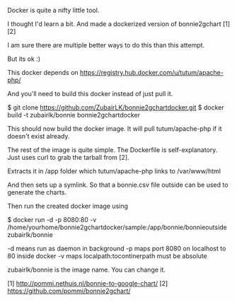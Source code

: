 Docker is quite a nifty little tool.

I thought I'd learn a bit. And made a dockerized version of bonnie2gchart [1] [2]

I am sure there are multiple better ways to do this than this attempt.

But its ok :)

This docker depends on https://registry.hub.docker.com/u/tutum/apache-php/

And you'll need to build this docker instead of just pull it.

 $ git clone https://github.com/ZubairLK/bonnie2gchartdocker.git
 $ docker build -t zubairlk/bonnie bonnie2gchartdocker

This should now build the docker image. It will pull tutum/apache-php if it doesn't exist already.

The rest of the image is quite simple. The Dockerfile is self-explanatory.
Just uses curl to grab the tarball from [2].

Extracts it in /app folder which tutum/apache-php links to /var/www/html

And then sets up a symlink. So that a bonnie.csv file outside can be used to generate the charts.

Then run the created docker image using

 $ docker run -d -p 8080:80 -v /home/yourhome/bonnie2gchartdocker/sample:/app/bonnie/bonnieoutside zubairlk/bonnie 

-d means run as daemon in background
-p maps port 8080 on localhost to 80 inside docker
-v maps localpath:tocontinerpath must be absolute

zubairlk/bonnie is the image name. You can change it.

[1] http://pommi.nethuis.nl/bonnie-to-google-chart/
[2] https://github.com/pommi/bonnie2gchart/
